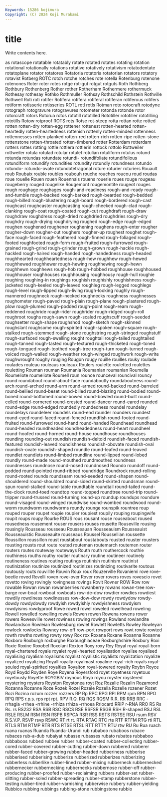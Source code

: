 ```yaml
---
Keywords: 15286 kojimura
Copyright: (C) 2024 Koji Murakami
---
```


# title

Write contents here.



as rotascope rotatable rotatably rotate rotated rotates
rotating rotation rotational rotationally rotations rotative rotatively rotativism rotatodentate rotatoplane
rotator rotatores Rotatoria rotatoria rotatorian rotators rotatory rotavist Rotberg ROTC
rotch rotche rotches rote rotella Rotenburg rotenone rotenones Roter roter
rotes rotge rot-gut rotgut rotguts Roth Rothberg Rothbury Rothenberg Rother
rother Rotherham Rothermere rothermuck Rothesay rothesay Rothko Rothmuller Rothsay Rothschild
Rothstein Rothville Rothwell Roti roti rotifer Rotifera rotifera rotiferal rotiferan
rotiferous rotifers rotiform rotisserie rotisseries ROTL rotl rotls Rotman roto
rotocraft rotodyne rotograph rotogravure rotogravures rotometer rotonda rotonde rotor rotorcraft
rotors Rotorua rotos rototill rototilled Rototiller rototiller rototilling rototills Rotow
rotproof ROTS rots Rotse rot-steep rotta rottan rotte rotted rotten
rotten-dry rotten-egg rottener rottenest rotten-hearted rotten-heartedly rotten-heartedness rottenish rottenly rotten-minded
rottenness rottennesses rotten-planked rotten-red rotten-rich rotten-ripe rotten-stone rottenstone rotten-throated rotten-timbered
rotter Rotterdam rotterdam rotters rottes rotting rottle rottlera rottlerin rottock
rottolo Rottweiler rottweiler rotula rotulad rotular rotulet rotulian rotuliform rotulus
rotund rotunda rotundas rotundate rotundi- rotundifoliate rotundifolious rotundiform rotundify rotundities
rotundity rotundly rotundness rotundo rotundo- rotundo-ovate rotundotetragonal roture roturier roturiers
Rouault roub Roubaix rouble roubles roubouh rouche rouches roucou roud
roudas roue rouelle Rouen rouen Rouennais rouens rouerie roues rouge
rougeau rougeberry rouged rougelike Rougemont rougemontite rougeot rouges rough roughage
roughages rough-and-readiness rough-and-ready rough-and-tumble rough-backed rough-barked rough-bearded rough-bedded rough-billed rough-blustering
rough-board rough-bordered rough-cast roughcast roughcaster roughcasting rough-cheeked rough-clad rough-clanking rough-coat
rough-coated rough-cut roughdraft rough-draw roughdraw roughdress rough-dried roughdried roughdries rough-dry
roughdry rough-drying roughdrying roughed rough-edge rough-edged roughen roughened roughener roughening
roughens rough-enter rougher rougher-down rougher-out roughers rougher-up roughest roughet rough-face
rough-faced rough-feathered rough-finned rough-foliaged rough-footed roughfooted rough-form rough-fruited rough-furrowed rough-grained
rough-grind rough-grinder rough-grown rough-hackle rough-hackled rough-haired rough-handed rough-handedness rough-headed roughhearted
roughheartedness rough-hew roughhew rough-hewed roughhewed roughhewer rough-hewing roughhewing rough-hewn roughhewn
roughhews rough-hob rough-hobbed roughhouse roughhoused roughhouser roughhouses roughhousing roughhousy rough-hull
roughie roughing roughing-in roughings roughish roughishly roughishness rough-jacketed rough-keeled rough-leaved
roughleg rough-legged roughlegs rough-level rough-lipped rough-living rough-looking roughly rough-mannered roughneck
rough-necked roughnecks roughness roughnesses roughometer rough-paved rough-plain rough-plane rough-plastered rough-plow
rough-plumed rough-podded rough-point rough-ream rough-reddened roughride rough-rider roughrider rough-ridged rough-roll
roughroot roughs rough-sawn rough-scaled roughscuff rough-seeded roughsetter rough-shape roughshod rough-sketch
rough-skinned roughslant roughsome rough-spirited rough-spoken rough-square rough-stalked rough-stemmed rough-stone roughstring
rough-stringed roughstuff rough-surfaced rough-swelling rought roughtail rough-tailed roughtailed rough-tanned rough-tasted
rough-textured rough-thicketed rough-toned rough-tongued rough-toothed rough-tree rough-turn rough-turned rough-voiced rough-walled
rough-weather rough-winged roughwork rough-write roughwrought roughy rouging Rougon rougy rouille
rouilles rouky roulade roulades rouleau rouleaus rouleaux Roulers roulette rouletted
roulettes rouletting Rouman rouman Roumania Roumanian roumanian Roumelia Roumeliote roumeliote
Roumell roun rounce rounceval rouncival rouncy round roundabout round-about-face roundaboutly
roundaboutness round-arch round-arched round-arm round-armed round-backed round-barreled round-bellied round-beset round-billed
round-blazing round-bodied round-boned round-bottomed round-bowed round-bowled round-built round-celled round-cornered round-crested
round-dancer round-eared rounded round-edge round-edged roundedly roundedness roundel roundelay roundelays
roundeleer roundels round-end rounder rounders roundest round-eyed round-faced round-fenced roundfish
round-footed round-fruited round-furrowed round-hand round-handed Roundhead roundhead round-headed roundheaded roundheadedness
round-heart roundheel round-hoofed round-horned round-house roundhouse roundhouses rounding rounding-out roundish
roundish-deltoid roundish-faced roundish-featured roundish-leaved roundishness roundish-obovate roundish-oval roundish-ovate roundish-shaped roundle
round-leafed round-leaved roundlet roundlets round-limbed roundline round-lipped round-lobed roundly round-made
round-mouthed roundmouthed roundness roundnesses roundnose round-nosed roundnosed Roundo roundoff round-podded
round-pointed round-ribbed roundridge Roundrock round-rolling round-rooted rounds roundseam round-seeded round-shapen
round-shouldered round-shouldred round-sided round-skirted roundsman round-spun round-stalked round-table roundtable roundtail
round-tailed round-the-clock round-toed roundtop round-topped roundtree round-trip round-tripper round-trussed round-turning
round-up roundup roundups roundure round-visaged round-winged roundwise round-wombed roundwood round-worm
roundworm roundworms roundy rounge rounspik rountree roup rouped rouper roupet
roupie roupier roupiest roupily rouping roupingwife roupit roups roupy Rourke
ROUS rous rousant rouse rouseabout roused rousedness rousement rouser rousers
rouses rousette Rouseville rousing rousingly Rousseau rousseau Rousseauan Rousseauism Rousseauist
Rousseauistic Rousseauite rousseaus Roussel Roussellian roussette Roussillon roussillon roust roustabout
roustabouts rousted rouster rousters rousting rousts rout route routed routeman
routemarch routemen router routers routes routeway routeways Routh routh routhercock
routhie routhiness rouths routhy routier routinary routine routineer routinely routineness
routines routing routings routinish routinism routinist routinization routinize routinized routinizes
routinizing routivarite routous routously routs rouvillite Rouvin Roux roux Rouzerville
Rovaniemi rove rove-beetle roved Rovelli roven rove-over Rover rover rovers
roves rovescio rovet rovetto roving rovingly rovingness rovings Rovit Rovner
ROW Row row rowable Rowan rowan rowanberries rowanberry rowans rowan-tree
row-barge row-boat rowboat rowboats row-de-dow rowdier rowdies rowdiest rowdily rowdiness
rowdinesses row-dow-dow rowdy rowdydow rowdy-dowdy rowdydowdy rowdyish rowdyishly rowdyishness rowdyism
rowdyisms rowdyproof Rowe rowed rowel roweled rowelhead roweling Rowell rowelled
rowelling rowels Rowen rowen Rowena rowens rower rowers Rowesville rowet
rowiness rowing rowings Rowland rowlandite Rowlandson Rowleian Rowlesburg rowlet Rowlett
Rowletts Rowley Rowleyan rowlock rowlocks Rowney row-off row-port rowport rows
rowt rowte rowted rowth rowths rowting rowty rowy Rox rox
Roxana Roxane Roxanna Roxanne Roxboro Roxburgh roxburghe Roxburghiaceae Roxburghshire Roxbury
Roxi Roxie Roxine Roxobel Roxolani Roxton Roxy roxy Roy Royal
royal royal-born royal-chartered royale royalet royal-hearted royalisation royalise royalised royalising
royalism royalisms royalist royalistic royalists royalization royalize royalized royalizing Royall
royally royalmast royalme royal-rich royals royal-souled royal-spirited royalties Royalton royal-towered
royalty Roybn Royce Royd Roydd Royden Roye Royena Royersford royet
royetness royetous royetously Royette ROYGBIV roynous Royo royou royster roystered
roystering roysters Royston Roystonea royt Roz Rozalie Rozalin Rozamond Rozanna
Rozanne Roze Rozek Rozel Rozele Rozella Rozelle rozener Rozet Rozi
Rozina rozum rozzer rozzers RP Rp RPC RPG RPI RPM
rpm RPN RPO RPQ RPS r.p.s. rps rpt rpt. RPV
R.Q. RQ RQS RQSM R.R. RR RRB RRC -rrhagia -rrhea
-rrhine -rrhiza rrhiza -rrhoea Rriocard RRIP r-RNA RRO RS Rs
Rs. rs RS232 RSA RSB RSC RSCS RSE RSFSR RSGB
RSH R-shaped RSJ RSL RSLE RSLM RSM RSN RSPB RSPCA
RSR RSS RSTS RSTSE RSU rsum RSV R.S.V.P. RSVP rsvp
RSWC RT rt rt. RTA RTAC RTC rte RTF RTFM
RTG rti RTL RTLS RTM RTMP RTR RTS RTSE RTSL
RTT RTTY RTU rtw RU Ru Rua ruach ruana ruanas
Ruanda Ruanda-Urundi rub rubaboo rubaboos rubace rubaces rub-a-dub rubaiyat rubasse
rubasses rubato rubatos rubbaboo rubbaboos rubbed rubbee rubber rubber-coated rubber-collecting
rubber-cored rubber-covered rubber-cutting rubber-down rubbered rubberer rubber-faced rubber-growing rubber-headed rubberiness
rubberise rubberised rubberising rubberize rubberized rubberizes rubberizing rubberless rubberlike rubber-lined
rubber-mixing rubberneck rubbernecked rubbernecker rubbernecking rubbernecks rubbernose rubber-off rubber-producing rubber-proofed
rubber-reclaiming rubbers rubber-set rubber-slitting rubber-soled rubber-spreading rubber-stamp rubberstone rubber-testing rubber-tired
rubber-varnishing rubberwise rubbery rubber-yielding Rubbico rubbing rubbings rubbing-stone rubbingstone rubbio
